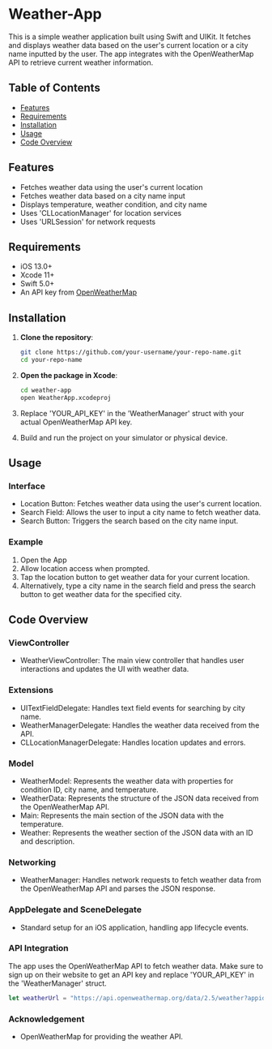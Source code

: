 # Weather-App
This is a simple weather application built using Swift and UIKit. It fetches and displays weather data based on the user's current location or a city name inputted by the user. The app integrates with the OpenWeatherMap API to retrieve current weather information.

## Table of Contents
- [Features](#features)
- [Requirements](#requirements)
- [Installation](#installation)
- [Usage](#usage)
- [Code Overview](#code-overview)

## Features

- Fetches weather data using the user's current location
- Fetches weather data based on a city name input
- Displays temperature, weather condition, and city name
- Uses 'CLLocationManager' for location services
- Uses 'URLSession' for network requests

## Requirements
- iOS 13.0+
- Xcode 11+
- Swift 5.0+
- An API key from [OpenWeatherMap](https://openweathermap.org)

## Installation

1. **Clone the repository**:
    ```sh
    git clone https://github.com/your-username/your-repo-name.git
    cd your-repo-name
    ```

2. **Open the package in Xcode**:
    ```sh
    cd weather-app
    open WeatherApp.xcodeproj
    ```

3. Replace 'YOUR_API_KEY' in the 'WeatherManager' struct with your actual OpenWeatherMap API key.

4. Build and run the project on your simulator or physical device.

## Usage
### Interface

- Location Button: Fetches weather data using the user's current location.
- Search Field: Allows the user to input a city name to fetch weather data.
- Search Button: Triggers the search based on the city name input.

### Example
1. Open the App
2. Allow location access when prompted.
3. Tap the location button to get weather data for your current location.
4. Alternatively, type a city name in the search field and press the search button to get weather data for the specified city.

## Code Overview

### ViewController
- WeatherViewController: The main view controller that handles user interactions and updates the UI with weather data.
  
### Extensions
- UITextFieldDelegate: Handles text field events for searching by city name.
- WeatherManagerDelegate: Handles the weather data received from the API.
- CLLocationManagerDelegate: Handles location updates and errors.
  
### Model
- WeatherModel: Represents the weather data with properties for condition ID, city name, and temperature.
- WeatherData: Represents the structure of the JSON data received from the OpenWeatherMap API.
- Main: Represents the main section of the JSON data with the temperature.
- Weather: Represents the weather section of the JSON data with an ID and description.
  
### Networking
- WeatherManager: Handles network requests to fetch weather data from the OpenWeatherMap API and parses the JSON response.
  
### AppDelegate and SceneDelegate
- Standard setup for an iOS application, handling app lifecycle events.
  
### API Integration
The app uses the OpenWeatherMap API to fetch weather data. Make sure to sign up on their website to get an API key and replace 'YOUR_API_KEY' in the 'WeatherManager' struct.
 ```swift
 let weatherUrl = "https://api.openweathermap.org/data/2.5/weather?appid=YOUR_API_KEY&units=imperial"
 ```

### Acknowledgement
- OpenWeatherMap for providing the weather API.

